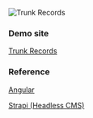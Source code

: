 
![Trunk Records](https://user-images.githubusercontent.com/84278263/183385498-aafa09c8-59bc-4cb8-abe3-f16af8a9639e.png)

### Demo site
[Trunk Records](https://yukayamamoto.me/trunkrecords)
### Reference
[Angular](https://angular.io/)

[Strapi (Headless CMS)](https://strapi.io/)
